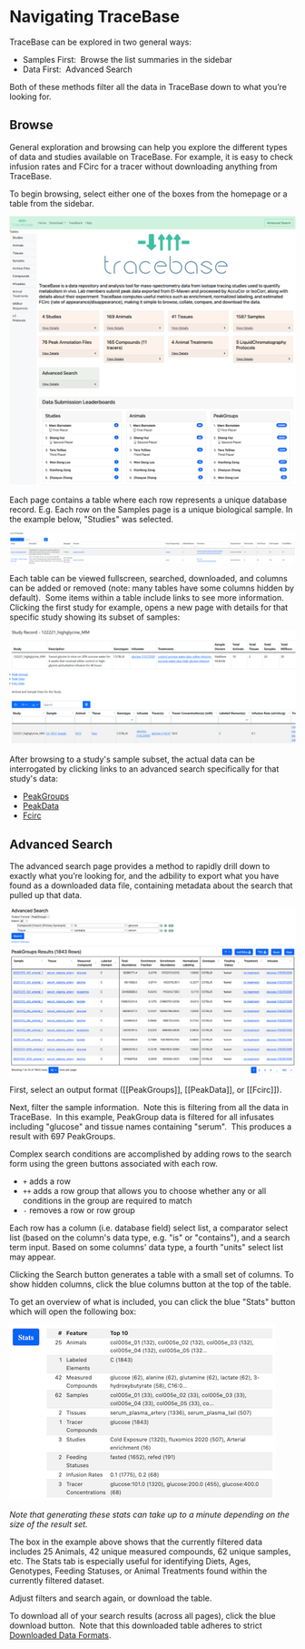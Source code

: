 # Navigating TraceBase

TraceBase can be explored in two general ways:

- Samples First:  Browse the list summaries in the sidebar
- Data First:  Advanced Search

Both of these methods filter all the data in TraceBase down to what you’re looking for.

## Browse

General exploration and browsing can help you explore the different types of data and studies available on TraceBase.
For example, it is easy to check infusion rates and FCirc for a tracer without downloading anything from TraceBase.

To begin browsing, select either one of the boxes from the homepage or a table from the sidebar.

![TraceBase Homepage](../Attachments/Snapshot%20Homepage.png)

Each page contains a table where each row represents a unique database record.  E.g. Each row on the Samples page is a
unique biological sample.  In the example below, "Studies" was selected.

![Studies table](../Attachments/Snapshot%20Studies%20Table.png)

Each table can be viewed fullscreen, searched, downloaded, and columns can be added or removed (note: many tables have
some columns hidden by default).  Some items within a table include links to see more information.  Clicking the first
study for example, opens a new page with details for that specific study showing its subset of samples:

![Study record](../Attachments/Study%20Record%20Screenshot.png)

After browsing to a study's sample subset, the actual data can be interrogated by clicking links to an advanced search
specifically for that study's data:

* [PeakGroups](../Download/About%20the%20Data/Data%20Types/PeakGroups.md)
* [PeakData](../Download/About%20the%20Data/Data%20Types/PeakData.md)
* [Fcirc](../Download/About%20the%20Data/Data%20Types/FCirc.md)

## Advanced Search

The advanced search page provides a method to rapidly drill down to exactly what you’re looking for, and the adbility to
export what you have found as a downloaded data file, containing metadata about the search that pulled up that data.

![Advanced search form](../Attachments/Snapshot%20Advanced%20Search.png)

First, select an output format ([[PeakGroups]], [[PeakData]], or [[Fcirc]]).

Next, filter the sample information.  Note this is filtering from all the data in TraceBase.  In this example, PeakGroup
data is filtered for all infusates including "glucose" and tissue names containing "serum".  This produces a result with
697 PeakGroups.

Complex search conditions are accomplished by adding rows to the search form using the green buttons associated with
each row.

* `+` adds a row
* `++` adds a row group that allows you to choose whether any or all conditions in the group are required to match
* `-` removes a row or row group

Each row has a column (i.e. database field) select list, a comparator select list (based on the column's data type, e.g.
"is" or "contains"), and a search term input.  Based on some columns' data type, a fourth "units" select list may
appear.

Clicking the Search button generates a table with a small set of columns.  To show hidden columns, click the blue
columns button at the top of the table.

To get an overview of what is included, you can click the blue "Stats" button which will open the following box:

![Summary statistics for advanced search results](../Attachments/Snapshot%20Advanced%20Search%20Stats%20Pane.png)

_Note that generating these stats can take up to a minute depending on the size of the result set._

The box in the example above shows that the currently filtered data includes 25 Animals, 42 unique measured compounds,
62 unique samples, etc.  The Stats tab is especially useful for identifying Diets, Ages, Genotypes, Feeding Statuses, or
Animal Treatments found within the currently filtered dataset.

Adjust filters and search again, or download the table.

To download all of your search results (across all pages), click the blue download button.  Note that this downloaded
table adheres to strict [Downloaded Data Formats](../Download/About%20the%20Data/Format%20of%20Downloaded%20Data.md).

